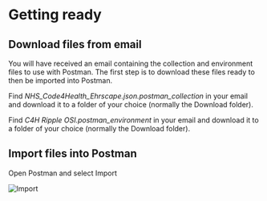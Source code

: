 # Getting ready
## Download files from email
You will have received an email containing the collection and environment files to use with Postman. The first step is to download these files ready to then be imported into Postman.

Find *NHS_Code4Health_Ehrscape.json.postman_collection* in your email and download it to a folder of your choice (normally the Download folder).

Find *C4H Ripple OSI.postman_environment* in your email and download it to a folder of your choice (normally the Download folder).

## Import files into Postman
Open Postman and select Import

![Import](file://localhost/Users/hildegardfranke/Documents/test%20github/Hildi's%20playpen/Images/ImportFilesIntoPostman.jpg)
